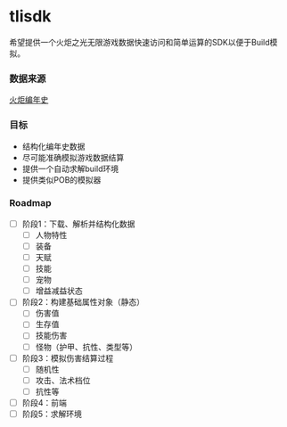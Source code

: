 # tlisdk

希望提供一个火炬之光无限游戏数据快速访问和简单运算的SDK以便于Build模拟。

### 数据来源

[火炬编年史](https://tlidb.com/cn/)

### 目标

* 结构化编年史数据
* 尽可能准确模拟游戏数据结算
* 提供一个自动求解build环境
* 提供类似POB的模拟器

### Roadmap

- [ ] 阶段1：下载、解析并结构化数据
  - [ ] 人物特性
  - [ ] 装备
  - [ ] 天赋
  - [ ] 技能
  - [ ] 宠物
  - [ ] 增益减益状态
- [ ] 阶段2：构建基础属性对象（静态）
  - [ ] 伤害值
  - [ ] 生存值
  - [ ] 技能伤害
  - [ ] 怪物（护甲、抗性、类型等）
- [ ] 阶段3：模拟伤害结算过程
  - [ ] 随机性
  - [ ] 攻击、法术档位
  - [ ] 抗性等
- [ ] 阶段4：前端
- [ ] 阶段5：求解环境
